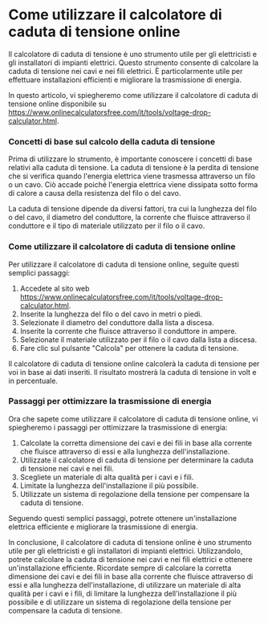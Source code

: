 Come utilizzare il calcolatore di caduta di tensione online
===========================================================

Il calcolatore di caduta di tensione è uno strumento utile per gli elettricisti e gli installatori di impianti elettrici. Questo strumento consente di calcolare la caduta di tensione nei cavi e nei fili elettrici. È particolarmente utile per effettuare installazioni efficienti e migliorare la trasmissione di energia.

In questo articolo, vi spiegheremo come utilizzare il calcolatore di caduta di tensione online disponibile su <https://www.onlinecalculatorsfree.com/it/tools/voltage-drop-calculator.html>.

### Concetti di base sul calcolo della caduta di tensione

Prima di utilizzare lo strumento, è importante conoscere i concetti di base relativi alla caduta di tensione. La caduta di tensione è la perdita di tensione che si verifica quando l'energia elettrica viene trasmessa attraverso un filo o un cavo. Ciò accade poiché l'energia elettrica viene dissipata sotto forma di calore a causa della resistenza del filo o del cavo.

La caduta di tensione dipende da diversi fattori, tra cui la lunghezza del filo o del cavo, il diametro del conduttore, la corrente che fluisce attraverso il conduttore e il tipo di materiale utilizzato per il filo o il cavo.

### Come utilizzare il calcolatore di caduta di tensione online

Per utilizzare il calcolatore di caduta di tensione online, seguite questi semplici passaggi:

1. Accedete al sito web <https://www.onlinecalculatorsfree.com/it/tools/voltage-drop-calculator.html>.
2. Inserite la lunghezza del filo o del cavo in metri o piedi.
3. Selezionate il diametro del conduttore dalla lista a discesa.
4. Inserite la corrente che fluisce attraverso il conduttore in ampere.
5. Selezionate il materiale utilizzato per il filo o il cavo dalla lista a discesa.
6. Fare clic sul pulsante "Calcola" per ottenere la caduta di tensione.

Il calcolatore di caduta di tensione online calcolerà la caduta di tensione per voi in base ai dati inseriti. Il risultato mostrerà la caduta di tensione in volt e in percentuale.

### Passaggi per ottimizzare la trasmissione di energia

Ora che sapete come utilizzare il calcolatore di caduta di tensione online, vi spiegheremo i passaggi per ottimizzare la trasmissione di energia:

1. Calcolate la corretta dimensione dei cavi e dei fili in base alla corrente che fluisce attraverso di essi e alla lunghezza dell'installazione.
2. Utilizzate il calcolatore di caduta di tensione per determinare la caduta di tensione nei cavi e nei fili.
3. Scegliete un materiale di alta qualità per i cavi e i fili.
4. Limitate la lunghezza dell'installazione il più possibile.
5. Utilizzate un sistema di regolazione della tensione per compensare la caduta di tensione.

Seguendo questi semplici passaggi, potrete ottenere un'installazione elettrica efficiente e migliorare la trasmissione di energia.

In conclusione, il calcolatore di caduta di tensione online è uno strumento utile per gli elettricisti e gli installatori di impianti elettrici. Utilizzandolo, potrete calcolare la caduta di tensione nei cavi e nei fili elettrici e ottenere un'installazione efficiente. Ricordate sempre di calcolare la corretta dimensione dei cavi e dei fili in base alla corrente che fluisce attraverso di essi e alla lunghezza dell'installazione, di utilizzare un materiale di alta qualità per i cavi e i fili, di limitare la lunghezza dell'installazione il più possibile e di utilizzare un sistema di regolazione della tensione per compensare la caduta di tensione.